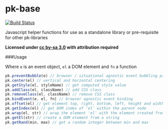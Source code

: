 pk-base
========

[![Build Status](https://travis-ci.org/sw4/pk-base.svg?branch=master)](https://travis-ci.org/sw4/pk-base)

Javascript helper functions for use as a standalone library or pre-requisite for other pk-libraries

**Licensed under [cc by-sa 3.0](http://creativecommons.org/licenses/by-sa/3.0/) with attribution required**


###Usage

Where `e` is an event object, `el` a DOM element and `fn` a function

```javascript
pk.preventBubble(e) // browser / situational agnostic event bubbling prevention
pk.center(el) // vertical and horzontal centering
pk.getStyle(el, styleName) // get computed style value
pk.addClass(el, className) // add CSS class
pk.removeClass(el, className) // remove CSS class
pk.bindEvent(e, el, fn) // browser agnostic event binding
pk.offset(el) // get element top, right, bottom, left, height and width values
pk.getIndex(el) // get DOM index of 'el' within the parent node
pk.wrap(el, str) // wrap the element 'el' with the element created from 'str'
pk.getEl(str) // create a DOM element from a string
pk.getRand(min, max) // get a random integer between min and max
```
